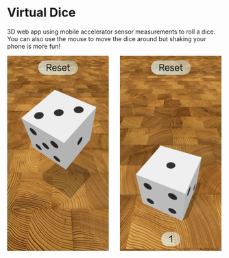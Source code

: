# Virtual Dice

3D web app using mobile accelerator sensor measurements to roll a dice. You can also use the mouse to move the dice around but shaking your phone is more fun!

<img src="img/img.png" width=500>
